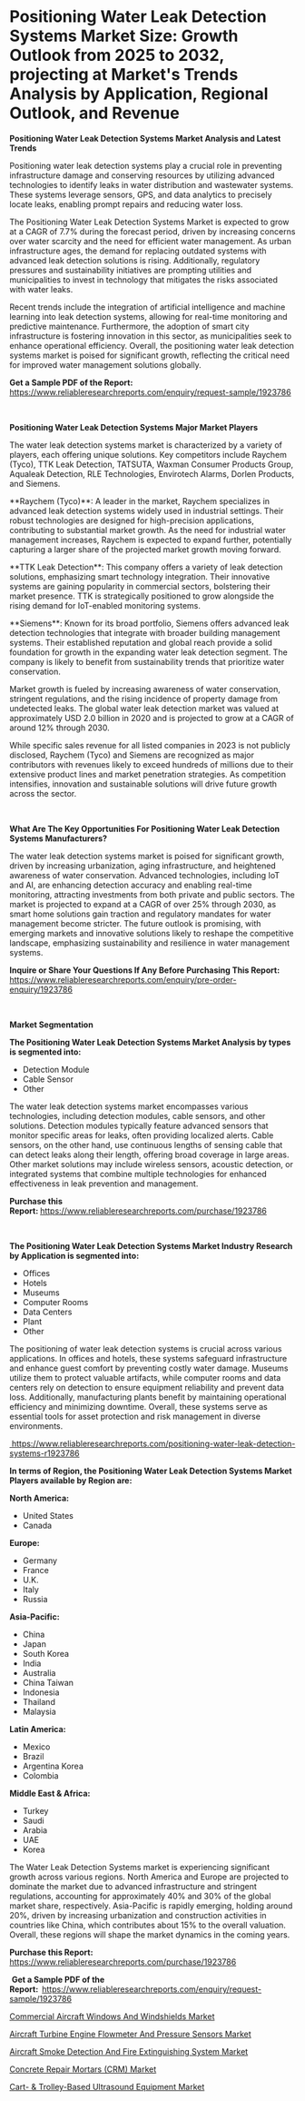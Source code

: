 <p><h1>Positioning Water Leak Detection Systems Market Size: Growth Outlook from 2025 to 2032, projecting at Market's Trends Analysis by Application, Regional Outlook, and Revenue</h1></p><p><strong>Positioning Water Leak Detection Systems Market Analysis and Latest Trends</strong></p>
<p><p>Positioning water leak detection systems play a crucial role in preventing infrastructure damage and conserving resources by utilizing advanced technologies to identify leaks in water distribution and wastewater systems. These systems leverage sensors, GPS, and data analytics to precisely locate leaks, enabling prompt repairs and reducing water loss.</p><p>The Positioning Water Leak Detection Systems Market is expected to grow at a CAGR of 7.7% during the forecast period, driven by increasing concerns over water scarcity and the need for efficient water management. As urban infrastructure ages, the demand for replacing outdated systems with advanced leak detection solutions is rising. Additionally, regulatory pressures and sustainability initiatives are prompting utilities and municipalities to invest in technology that mitigates the risks associated with water leaks.</p><p>Recent trends include the integration of artificial intelligence and machine learning into leak detection systems, allowing for real-time monitoring and predictive maintenance. Furthermore, the adoption of smart city infrastructure is fostering innovation in this sector, as municipalities seek to enhance operational efficiency. Overall, the positioning water leak detection systems market is poised for significant growth, reflecting the critical need for improved water management solutions globally.</p></p>
<p><strong>Get a Sample PDF of the Report:&nbsp;</strong> <a href="https://www.reliableresearchreports.com/enquiry/request-sample/1923786?utm_campaign=32&utm_medium=2&utm_source=Github&utm_content=ia&utm_term=28032025&utm_id=positioning-water-leak-detection-systems">https://www.reliableresearchreports.com/enquiry/request-sample/1923786</a></p>
<p>&nbsp;</p>
<p><strong>Positioning Water Leak Detection Systems Major Market Players</strong></p>
<p><p>The water leak detection systems market is characterized by a variety of players, each offering unique solutions. Key competitors include Raychem (Tyco), TTK Leak Detection, TATSUTA, Waxman Consumer Products Group, Aqualeak Detection, RLE Technologies, Envirotech Alarms, Dorlen Products, and Siemens.</p><p>**Raychem (Tyco)**: A leader in the market, Raychem specializes in advanced leak detection systems widely used in industrial settings. Their robust technologies are designed for high-precision applications, contributing to substantial market growth. As the need for industrial water management increases, Raychem is expected to expand further, potentially capturing a larger share of the projected market growth moving forward.</p><p>**TTK Leak Detection**: This company offers a variety of leak detection solutions, emphasizing smart technology integration. Their innovative systems are gaining popularity in commercial sectors, bolstering their market presence. TTK is strategically positioned to grow alongside the rising demand for IoT-enabled monitoring systems.</p><p>**Siemens**: Known for its broad portfolio, Siemens offers advanced leak detection technologies that integrate with broader building management systems. Their established reputation and global reach provide a solid foundation for growth in the expanding water leak detection segment. The company is likely to benefit from sustainability trends that prioritize water conservation.</p><p>Market growth is fueled by increasing awareness of water conservation, stringent regulations, and the rising incidence of property damage from undetected leaks. The global water leak detection market was valued at approximately USD 2.0 billion in 2020 and is projected to grow at a CAGR of around 12% through 2030.</p><p>While specific sales revenue for all listed companies in 2023 is not publicly disclosed, Raychem (Tyco) and Siemens are recognized as major contributors with revenues likely to exceed hundreds of millions due to their extensive product lines and market penetration strategies. As competition intensifies, innovation and sustainable solutions will drive future growth across the sector.</p></p>
<p>&nbsp;</p>
<p><strong>What Are The Key Opportunities For Positioning Water Leak Detection Systems Manufacturers?</strong></p>
<p><p>The water leak detection systems market is poised for significant growth, driven by increasing urbanization, aging infrastructure, and heightened awareness of water conservation. Advanced technologies, including IoT and AI, are enhancing detection accuracy and enabling real-time monitoring, attracting investments from both private and public sectors. The market is projected to expand at a CAGR of over 25% through 2030, as smart home solutions gain traction and regulatory mandates for water management become stricter. The future outlook is promising, with emerging markets and innovative solutions likely to reshape the competitive landscape, emphasizing sustainability and resilience in water management systems.</p></p>
<p><strong>Inquire or Share Your Questions If Any Before Purchasing This Report:</strong> <a href="https://www.reliableresearchreports.com/enquiry/pre-order-enquiry/1923786?utm_campaign=32&utm_medium=2&utm_source=Github&utm_content=ia&utm_term=28032025&utm_id=positioning-water-leak-detection-systems">https://www.reliableresearchreports.com/enquiry/pre-order-enquiry/1923786</a></p>
<p>&nbsp;</p>
<p><strong>Market Segmentation</strong></p>
<p><strong>The Positioning Water Leak Detection Systems Market Analysis by types is segmented into:</strong></p>
<p><ul><li>Detection Module</li><li>Cable Sensor</li><li>Other</li></ul></p>
<p><p>The water leak detection systems market encompasses various technologies, including detection modules, cable sensors, and other solutions. Detection modules typically feature advanced sensors that monitor specific areas for leaks, often providing localized alerts. Cable sensors, on the other hand, use continuous lengths of sensing cable that can detect leaks along their length, offering broad coverage in large areas. Other market solutions may include wireless sensors, acoustic detection, or integrated systems that combine multiple technologies for enhanced effectiveness in leak prevention and management.</p></p>
<p><strong>Purchase this Report:&nbsp;</strong><a href="https://www.reliableresearchreports.com/purchase/1923786?utm_campaign=32&utm_medium=2&utm_source=Github&utm_content=ia&utm_term=28032025&utm_id=positioning-water-leak-detection-systems">https://www.reliableresearchreports.com/purchase/1923786</a></p>
<p>&nbsp;</p>
<p><strong>The Positioning Water Leak Detection Systems Market Industry Research by Application is segmented into:</strong></p>
<p><ul><li>Offices</li><li>Hotels</li><li>Museums</li><li>Computer Rooms</li><li>Data Centers</li><li>Plant</li><li>Other</li></ul></p>
<p><p>The positioning of water leak detection systems is crucial across various applications. In offices and hotels, these systems safeguard infrastructure and enhance guest comfort by preventing costly water damage. Museums utilize them to protect valuable artifacts, while computer rooms and data centers rely on detection to ensure equipment reliability and prevent data loss. Additionally, manufacturing plants benefit by maintaining operational efficiency and minimizing downtime. Overall, these systems serve as essential tools for asset protection and risk management in diverse environments.</p></p>
<p><a href="https://www.reliableresearchreports.com/positioning-water-leak-detection-systems-r1923786?utm_campaign=32&utm_medium=2&utm_source=Github&utm_content=ia&utm_term=28032025&utm_id=positioning-water-leak-detection-systems">&nbsp;https://www.reliableresearchreports.com/positioning-water-leak-detection-systems-r1923786</a></p>
<p><strong>In terms of Region, the Positioning Water Leak Detection Systems Market Players available by Region are:</strong></p>
<p>
    <p> <strong> North America: </strong>
        <ul>
            <li>United States</li>
            <li>Canada</li>
        </ul>
        </p> 
    <p> <strong> Europe: </strong>
        <ul>
            <li>Germany</li>
            <li>France</li>
            <li>U.K.</li>
            <li>Italy</li>
            <li>Russia</li>
        </ul>
        </p> 
    <p> <strong> Asia-Pacific: </strong>
        <ul>
            <li>China</li>
            <li>Japan</li>
            <li>South Korea</li>
            <li>India</li>
            <li>Australia</li>
            <li>China Taiwan</li>
            <li>Indonesia</li>
            <li>Thailand</li>
            <li>Malaysia</li>
        </ul>
        </p> 
    <p> <strong> Latin America: </strong>
        <ul>
            <li>Mexico</li>
            <li>Brazil</li>
            <li>Argentina Korea</li>
            <li>Colombia</li>
        </ul>
        </p> 
    <p> <strong> Middle East & Africa: </strong>
        <ul>
            <li>Turkey</li>
            <li>Saudi</li>
            <li>Arabia</li>
            <li>UAE</li>
            <li>Korea</li>
        </ul>
    </p>
    </p>
<p><p>The Water Leak Detection Systems market is experiencing significant growth across various regions. North America and Europe are projected to dominate the market due to advanced infrastructure and stringent regulations, accounting for approximately 40% and 30% of the global market share, respectively. Asia-Pacific is rapidly emerging, holding around 20%, driven by increasing urbanization and construction activities in countries like China, which contributes about 15% to the overall valuation. Overall, these regions will shape the market dynamics in the coming years.</p></p>
<p><strong>Purchase this Report: </strong><a href="https://www.reliableresearchreports.com/purchase/1923786?utm_campaign=32&utm_medium=2&utm_source=Github&utm_content=ia&utm_term=28032025&utm_id=positioning-water-leak-detection-systems">https://www.reliableresearchreports.com/purchase/1923786</a></p>
<p>&nbsp;<strong>Get a Sample PDF of the Report:&nbsp;&nbsp;</strong><a href="https://www.reliableresearchreports.com/enquiry/request-sample/1923786?utm_campaign=32&utm_medium=2&utm_source=Github&utm_content=ia&utm_term=28032025&utm_id=positioning-water-leak-detection-systems">https://www.reliableresearchreports.com/enquiry/request-sample/1923786</a></p>
<p><strong></strong></p>
<p><p><a href="https://github.com/klenaestien23/Market-Research-Report-List-1/blob/main/commercial-aircraft-windows-and-windshields-market.md?utm_campaign=32&utm_medium=2&utm_source=Github&utm_content=ia&utm_term=28032025&utm_id=positioning-water-leak-detection-systems">Commercial Aircraft Windows And Windshields Market</a></p><p><a href="https://github.com/ishikodehira/Market-Research-Report-List-1/blob/main/aircraft-turbine-engine-flowmeter-and-pressure-sensors-market.md?utm_campaign=32&utm_medium=2&utm_source=Github&utm_content=ia&utm_term=28032025&utm_id=positioning-water-leak-detection-systems">Aircraft Turbine Engine Flowmeter And Pressure Sensors Market</a></p><p><a href="https://github.com/tahjaylestro/Market-Research-Report-List-1/blob/main/aircraft-smoke-detection-and-fire-extinguishing-system-market.md?utm_campaign=32&utm_medium=2&utm_source=Github&utm_content=ia&utm_term=28032025&utm_id=positioning-water-leak-detection-systems">Aircraft Smoke Detection And Fire Extinguishing System Market</a></p><p><a href="https://github.com/filinjaic7/Market-Research-Report-List-1/blob/main/concrete-repair-mortars-crm-market.md?utm_campaign=32&utm_medium=2&utm_source=Github&utm_content=ia&utm_term=28032025&utm_id=positioning-water-leak-detection-systems">Concrete Repair Mortars (CRM) Market</a></p><p><a href="https://github.com/rocicbenton/Market-Research-Report-List-1/blob/main/cart-trolley-based-ultrasound-equipment-market.md?utm_campaign=32&utm_medium=2&utm_source=Github&utm_content=ia&utm_term=28032025&utm_id=positioning-water-leak-detection-systems">Cart- & Trolley-Based Ultrasound Equipment Market</a></p></p>